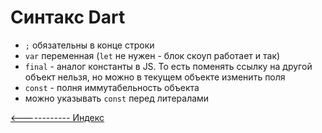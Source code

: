 # Синтакс  Dart

- `;` обязательны в конце строки
- `var` переменная (`let` не нужен - блок скоуп работает и так)
- `final` - аналог константы в JS. То есть поменять ссылку на другой объект нельзя, но можно в текущем объекте изменить поля
- `const` - полня иммутабельность объекта
-  можно указывать `const` перед литералами


[<------------ Индекс ](README.md)